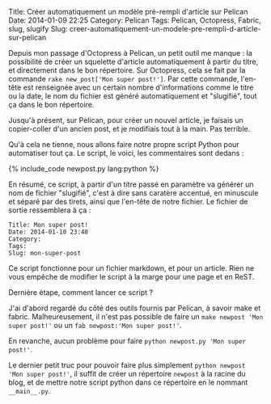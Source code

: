 Title: Créer automatiquement un modèle pré-rempli d'article sur Pelican
Date: 2014-01-09 22:25
Category: Pelican
Tags: Pelican, Octopress, Fabric, slug, slugify
Slug: creer-automatiquement-un-modele-pre-rempli-d-article-sur-pelican

Depuis mon passage d'Octopress à Pelican, un petit outil me manque : la possibilité de créer un squelette d'article automatiquement à partir du titre, et directement dans le bon répertoire. Sur Octopress, cela se fait par la commande `rake new_post['Mon super post!']`. Par cette commande, l'en-tête est renseignée avec un certain nombre d'informations comme le titre ou la date, le nom du fichier est généré automatiquement et "slugifié", tout ça dans le bon répertoire.

Jusqu'à présent, sur Pelican, pour créer un nouvel article, je faisais un copier-coller d'un ancien post, et je modifiais tout à la main. Pas terrible.

Qu'à cela ne tienne, nous allons faire notre propre script Python pour automatiser tout ça. Le script, le voici, les commentaires sont dedans :

{% include_code newpost.py lang:python %}

En résumé, ce script, à partir d'un titre passé en paramètre va générer un nom de fichier "slugifié", c'est à dire sans caratère accentué, en minuscule et séparé par des tirets, ainsi que l'en-tête de notre fichier. Le fichier de sortie ressemblera à ça :

    Title: Mon super post!
    Date: 2014-01-10 23:40
    Category: 
    Tags: 
    Slug: mon-super-post

Ce script fonctionne pour un fichier markdown, et pour un article. Rien ne vous empêche de modifier le script à la marge pour une page et en ReST.

Dernière étape, comment lancer ce script ?

J'ai d'abord regardé du côté des outils fournis par Pelican, à savoir make et fabric. Malheureusement, il n'est pas possible de faire un `make newpost 'Mon super post!'` ou un `fab newpost:'Mon super post!'`.

En revanche, aucun problème pour faire `python newpost.py 'Mon super post!'`.

Le dernier petit truc pour pouvoir faire plus simplement `python newpost 'Mon super post!'`, il suffit de créer un répertoire `newpost` à la racine du blog, et de mettre notre script python dans ce répertoire en le nommant `__main__.py`.
